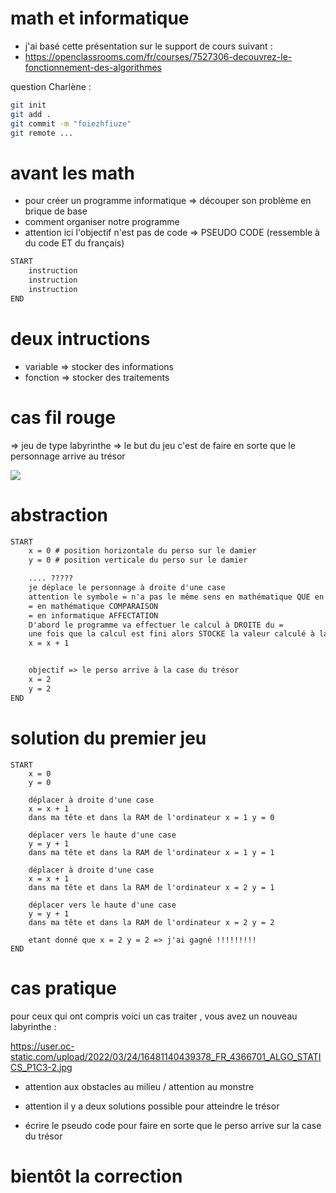 # math et informatique 

- j'ai basé cette présentation sur le support de cours suivant : 
- <https://openclassrooms.com/fr/courses/7527306-decouvrez-le-fonctionnement-des-algorithmes>

question Charlène : 

```bash
git init
git add .
git commit -m "foiezhfiuze"
git remote ...
```

# avant les math 

- pour créer un programme informatique => découper son problème en brique de base
- comment organiser notre programme 
- attention ici l'objectif n'est pas de code => PSEUDO CODE (ressemble à du code ET du français)

```txt 
START
    instruction
    instruction
    instruction
END 
```

# deux intructions

- variable => stocker des informations 
- fonction => stocker des traitements 
 
# cas fil rouge 

=> jeu de type labyrinthe
=> le but du jeu c'est de faire en sorte que le personnage arrive au trésor 

![](https://user.oc-static.com/upload/2022/03/24/16481137434451_FR_4366701_ALGO_STATICS_P1C3-1.jpg)


# abstraction 

```txt
START
    x = 0 # position horizontale du perso sur le damier 
    y = 0 # position verticale du perso sur le damier 

    .... ????? 
    je déplace le personnage à droite d'une case 
    attention le symbole = n'a pas le même sens en mathématique QUE en informatique
    = en mathématique COMPARAISON
    = en informatique AFFECTATION 
    D'abord le programme va effectuer le calcul à DROITE du = 
    une fois que la calcul est fini alors STOCKE la valeur calculé à la variable à GAUCHE du = 
    x = x + 1 


    objectif => le perso arrive à la case du trésor
    x = 2
    y = 2
END 
```

# solution du premier jeu 

```
START
    x = 0
    y = 0

    déplacer à droite d'une case 
    x = x + 1   
    dans ma tête et dans la RAM de l'ordinateur x = 1 y = 0

    déplacer vers le haute d'une case 
    y = y + 1
    dans ma tête et dans la RAM de l'ordinateur x = 1 y = 1

    déplacer à droite d'une case 
    x = x + 1   
    dans ma tête et dans la RAM de l'ordinateur x = 2 y = 1

    déplacer vers le haute d'une case 
    y = y + 1
    dans ma tête et dans la RAM de l'ordinateur x = 2 y = 2

    etant donné que x = 2 y = 2 => j'ai gagné !!!!!!!!!
END 
```


# cas pratique 

pour ceux qui ont compris  voici un cas traiter  , vous avez un nouveau labyrinthe :

<https://user.oc-static.com/upload/2022/03/24/16481140439378_FR_4366701_ALGO_STATICS_P1C3-2.jpg>

- attention aux obstacles au milieu / attention au monstre
- attention il y a deux solutions possible pour atteindre le trésor

- écrire le pseudo code pour faire en sorte que le perso arrive sur la case du trésor

# bientôt la correction 